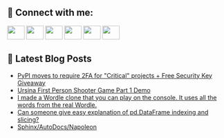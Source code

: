 ## 🔎 Connect with me:
[<img height="32" width="40" src="https://cdn.jsdelivr.net/npm/simple-icons@v5/icons/telegram.svg" />](https://t.me/bullbesh)
[<img height="32" width="40" src="https://cdn.jsdelivr.net/npm/simple-icons@v5/icons/vk.svg" />](https://vk.com/bullbesh)
[<img height="32" width="40" src="https://cdn.jsdelivr.net/npm/simple-icons@v5/icons/twitter.svg" />](https://twitter.com/bullbesh1)
[<img height="32" width="40" src="https://cdn.jsdelivr.net/npm/simple-icons@v5/icons/instagram.svg" />](https://www.instagram.com/bullbesh)
[<img height="32" width="40" src="https://cdn.jsdelivr.net/npm/simple-icons@v5/icons/reddit.svg" />](https://www.reddit.com/user/bullbesh)
[<img height="32" width="40" src="https://cdn.jsdelivr.net/npm/simple-icons@v5/icons/youtube.svg" />](https://www.youtube.com/channel/UCtfjRs6uzgq5mfm8S06WTcg)

## 📕 Latest Blog Posts
<!-- BLOG-POST-LIST:START -->
- [PyPI moves to require 2FA for &quot;Critical&quot; projects + Free Security Key Giveaway](https://www.reddit.com/r/Python/comments/vuh41q/pypi_moves_to_require_2fa_for_critical_projects/)
- [Ursina First Person Shooter Game Part 1 Demo](https://www.reddit.com/r/Python/comments/vugphe/ursina_first_person_shooter_game_part_1_demo/)
- [I made a Wordle clone that you can play on the console. It uses all the words from the real Wordle.](https://www.reddit.com/r/Python/comments/vufx5j/i_made_a_wordle_clone_that_you_can_play_on_the/)
- [Can someone give easy explanation of pd.DataFrame indexing and slicing?](https://www.reddit.com/r/Python/comments/vufsvo/can_someone_give_easy_explanation_of_pddataframe/)
- [Sphinx/AutoDocs/Napoleon](https://www.reddit.com/r/Python/comments/vufctd/sphinxautodocsnapoleon/)
<!-- BLOG-POST-LIST:END -->
